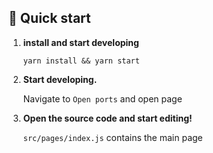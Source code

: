 ## 🚀 Quick start

1.  **install and start developing**

    ```shell
    yarn install && yarn start
    ```

1.  **Start developing.**

    Navigate to `Open ports` and open page


1.  **Open the source code and start editing!**

      `src/pages/index.js` contains the main page